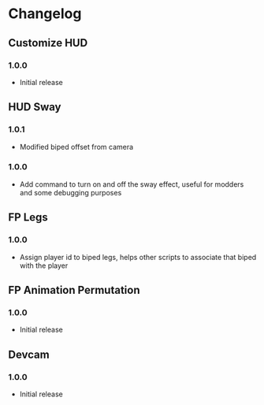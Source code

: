 # Changelog

## Customize HUD
### 1.0.0
- Initial release

## HUD Sway
### 1.0.1
- Modified biped offset from camera

### 1.0.0
- Add command to turn on and off the sway effect, useful for modders and some debugging purposes

## FP Legs
### 1.0.0
- Assign player id to biped legs, helps other scripts to associate that biped with the player

## FP Animation Permutation
### 1.0.0
- Initial release

## Devcam
### 1.0.0
- Initial release
